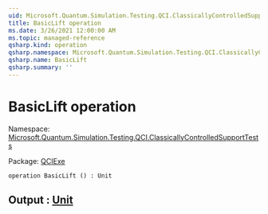 ```yaml
---
uid: Microsoft.Quantum.Simulation.Testing.QCI.ClassicallyControlledSupportTests.BasicLift
title: BasicLift operation
ms.date: 3/26/2021 12:00:00 AM
ms.topic: managed-reference
qsharp.kind: operation
qsharp.namespace: Microsoft.Quantum.Simulation.Testing.QCI.ClassicallyControlledSupportTests
qsharp.name: BasicLift
qsharp.summary: ''
---
```


# BasicLift operation

Namespace: [Microsoft.Quantum.Simulation.Testing.QCI.ClassicallyControlledSupportTests](xref:Microsoft.Quantum.Simulation.Testing.QCI.ClassicallyControlledSupportTests)

Package: [QCIExe](https://nuget.org/packages/QCIExe)




```qsharp
operation BasicLift () : Unit
```


## Output : [Unit](xref:microsoft.quantum.lang-ref.unit)

